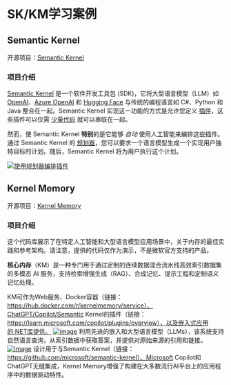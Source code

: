 # SK/KM学习案例

## Semantic Kernel

开源项目：[Semantic Kernel](https://github.com/microsoft/semantic-kernel)

### 项目介绍

[Semantic Kernel](https://learn.microsoft.com/en-us/semantic-kernel/overview/) 是一个软件开发工具包 (SDK)，它将大型语言模型（LLM）如 [OpenAI](https://platform.openai.com/docs/introduction)、[Azure OpenAI](https://azure.microsoft.com/en-us/products/ai-services/openai-service) 和 [Hugging Face](https://huggingface.co/) 与传统的编程语言如 C#、Python 和 Java 整合在一起。Semantic Kernel 实现这一功能的方式是允许您定义 [插件](https://learn.microsoft.com/en-us/semantic-kernel/concepts/plugins)，这些插件可以仅需 [少量代码](https://learn.microsoft.com/en-us/semantic-kernel/ai-orchestration/chaining-functions?tabs=Csharp#using-the-runasync-method-to-simplify-your-code) 就可以串联在一起。

然而，使 Semantic Kernel **特别**的是它能够 *自动* 使用人工智能来编排这些插件。通过 Semantic Kernel 的 [规划器](https://learn.microsoft.com/en-us/semantic-kernel/ai-orchestration/planner)，您可以要求一个语言模型生成一个实现用户独特目标的计划。随后，Semantic Kernel 将为用户执行这个计划。

[![使用规划器编排插件](https://camo.githubusercontent.com/4a7cf302109121e1464bd8eb46f0b65a27b1ceb10f85f206ea9a2e44c1f50e1f/68747470733a2f2f6c6561726e2e6d6963726f736f66742e636f6d2f656e2d75732f73656d616e7469632d6b65726e656c2f6d656469612f6b65726e656c2d696e666f677261706869632e706e67)](https://camo.githubusercontent.com/4a7cf302109121e1464bd8eb46f0b65a27b1ceb10f85f206ea9a2e44c1f50e1f/68747470733a2f2f6c6561726e2e6d6963726f736f66742e636f6d2f656e2d75732f73656d616e7469632d6b65726e656c2f6d656469612f6b65726e656c2d696e666f677261706869632e706e67)

## Kernel Memory

开源项目：[Kernel Memory](https://github.com/microsoft/kernel-memory)

### 项目介绍

这个代码库展示了在特定人工智能和大型语言模型应用场景中，关于内存的最佳实践和参考架构。请注意，提供的代码仅作为演示，不是微软官方支持的产品。

**核心内存**（KM）是一种专门用于通过定制的连续数据混合流水线高效索引数据集的多模态 AI 服务，支持检索增强生成（RAG）、合成记忆、提示工程和定制语义记忆处理。

KM可作为Web服务、Docker容器（链接：https://hub.docker.com/r/kernelmemory/service）、ChatGPT/Copilot/Semantic Kernel的插件（链接：https://learn.microsoft.com/copilot/plugins/overview），以及嵌入式应用的.NET库提供。
[![image](https://private-user-images.githubusercontent.com/371009/253485255-31894afa-d19e-4e9b-8d0f-cb889bf5c77f.png?jwt=eyJhbGciOiJIUzI1NiIsInR5cCI6IkpXVCJ9.eyJpc3MiOiJnaXRodWIuY29tIiwiYXVkIjoicmF3LmdpdGh1YnVzZXJjb250ZW50LmNvbSIsImtleSI6ImtleTUiLCJleHAiOjE3MjE3MjU2MzYsIm5iZiI6MTcyMTcyNTMzNiwicGF0aCI6Ii8zNzEwMDkvMjUzNDg1MjU1LTMxODk0YWZhLWQxOWUtNGU5Yi04ZDBmLWNiODg5YmY1Yzc3Zi5wbmc_WC1BbXotQWxnb3JpdGhtPUFXUzQtSE1BQy1TSEEyNTYmWC1BbXotQ3JlZGVudGlhbD1BS0lBVkNPRFlMU0E1M1BRSzRaQSUyRjIwMjQwNzIzJTJGdXMtZWFzdC0xJTJGczMlMkZhd3M0X3JlcXVlc3QmWC1BbXotRGF0ZT0yMDI0MDcyM1QwOTAyMTZaJlgtQW16LUV4cGlyZXM9MzAwJlgtQW16LVNpZ25hdHVyZT1lNTI5ZGJmODdmNzUwNzIzNGQ1MmQzNjdkMDY3YTJjZThjY2Q4Yjc1NmRkNDkxMzg1MmYxZTMyZTQ4ZTU1NmVkJlgtQW16LVNpZ25lZEhlYWRlcnM9aG9zdCZhY3Rvcl9pZD0wJmtleV9pZD0wJnJlcG9faWQ9MCJ9.NHi8M5Id0hbwlY3I4v5P-kUCWUJdI2vs0XD8NdwYj5w)](https://private-user-images.githubusercontent.com/371009/253485255-31894afa-d19e-4e9b-8d0f-cb889bf5c77f.png?jwt=eyJhbGciOiJIUzI1NiIsInR5cCI6IkpXVCJ9.eyJpc3MiOiJnaXRodWIuY29tIiwiYXVkIjoicmF3LmdpdGh1YnVzZXJjb250ZW50LmNvbSIsImtleSI6ImtleTUiLCJleHAiOjE3MjE3MjU2MzYsIm5iZiI6MTcyMTcyNTMzNiwicGF0aCI6Ii8zNzEwMDkvMjUzNDg1MjU1LTMxODk0YWZhLWQxOWUtNGU5Yi04ZDBmLWNiODg5YmY1Yzc3Zi5wbmc_WC1BbXotQWxnb3JpdGhtPUFXUzQtSE1BQy1TSEEyNTYmWC1BbXotQ3JlZGVudGlhbD1BS0lBVkNPRFlMU0E1M1BRSzRaQSUyRjIwMjQwNzIzJTJGdXMtZWFzdC0xJTJGczMlMkZhd3M0X3JlcXVlc3QmWC1BbXotRGF0ZT0yMDI0MDcyM1QwOTAyMTZaJlgtQW16LUV4cGlyZXM9MzAwJlgtQW16LVNpZ25hdHVyZT1lNTI5ZGJmODdmNzUwNzIzNGQ1MmQzNjdkMDY3YTJjZThjY2Q4Yjc1NmRkNDkxMzg1MmYxZTMyZTQ4ZTU1NmVkJlgtQW16LVNpZ25lZEhlYWRlcnM9aG9zdCZhY3Rvcl9pZD0wJmtleV9pZD0wJnJlcG9faWQ9MCJ9.NHi8M5Id0hbwlY3I4v5P-kUCWUJdI2vs0XD8NdwYj5w)
利用先进的嵌入和大型语言模型（LLMs），该系统支持自然语言查询，从索引数据中获取答案，并提供对原始来源的引用和链接。
[![image](https://private-user-images.githubusercontent.com/371009/253485301-c5f0f6c3-814f-45bf-b055-063f23ed80ea.png?jwt=eyJhbGciOiJIUzI1NiIsInR5cCI6IkpXVCJ9.eyJpc3MiOiJnaXRodWIuY29tIiwiYXVkIjoicmF3LmdpdGh1YnVzZXJjb250ZW50LmNvbSIsImtleSI6ImtleTUiLCJleHAiOjE3MjE3MjU2MzYsIm5iZiI6MTcyMTcyNTMzNiwicGF0aCI6Ii8zNzEwMDkvMjUzNDg1MzAxLWM1ZjBmNmMzLTgxNGYtNDViZi1iMDU1LTA2M2YyM2VkODBlYS5wbmc_WC1BbXotQWxnb3JpdGhtPUFXUzQtSE1BQy1TSEEyNTYmWC1BbXotQ3JlZGVudGlhbD1BS0lBVkNPRFlMU0E1M1BRSzRaQSUyRjIwMjQwNzIzJTJGdXMtZWFzdC0xJTJGczMlMkZhd3M0X3JlcXVlc3QmWC1BbXotRGF0ZT0yMDI0MDcyM1QwOTAyMTZaJlgtQW16LUV4cGlyZXM9MzAwJlgtQW16LVNpZ25hdHVyZT0zYWJhY2Y3MTEyNDc3MmI2Y2FlMDhlZDY0NjhkNTQzMzdiZTMzOTMyZTZiMWE3NjcyNzU5NjU0ODJmYzliYzViJlgtQW16LVNpZ25lZEhlYWRlcnM9aG9zdCZhY3Rvcl9pZD0wJmtleV9pZD0wJnJlcG9faWQ9MCJ9.OJ-KD1rnStyvdLtu-6sYLZUOfuU98QGXVNUE74hH50w)](https://private-user-images.githubusercontent.com/371009/253485301-c5f0f6c3-814f-45bf-b055-063f23ed80ea.png?jwt=eyJhbGciOiJIUzI1NiIsInR5cCI6IkpXVCJ9.eyJpc3MiOiJnaXRodWIuY29tIiwiYXVkIjoicmF3LmdpdGh1YnVzZXJjb250ZW50LmNvbSIsImtleSI6ImtleTUiLCJleHAiOjE3MjE3MjU2MzYsIm5iZiI6MTcyMTcyNTMzNiwicGF0aCI6Ii8zNzEwMDkvMjUzNDg1MzAxLWM1ZjBmNmMzLTgxNGYtNDViZi1iMDU1LTA2M2YyM2VkODBlYS5wbmc_WC1BbXotQWxnb3JpdGhtPUFXUzQtSE1BQy1TSEEyNTYmWC1BbXotQ3JlZGVudGlhbD1BS0lBVkNPRFlMU0E1M1BRSzRaQSUyRjIwMjQwNzIzJTJGdXMtZWFzdC0xJTJGczMlMkZhd3M0X3JlcXVlc3QmWC1BbXotRGF0ZT0yMDI0MDcyM1QwOTAyMTZaJlgtQW16LUV4cGlyZXM9MzAwJlgtQW16LVNpZ25hdHVyZT0zYWJhY2Y3MTEyNDc3MmI2Y2FlMDhlZDY0NjhkNTQzMzdiZTMzOTMyZTZiMWE3NjcyNzU5NjU0ODJmYzliYzViJlgtQW16LVNpZ25lZEhlYWRlcnM9aG9zdCZhY3Rvcl9pZD0wJmtleV9pZD0wJnJlcG9faWQ9MCJ9.OJ-KD1rnStyvdLtu-6sYLZUOfuU98QGXVNUE74hH50w)
设计用于与Semantic Kernel（链接：https://github.com/microsoft/semantic-kernel）、Microsoft Copilot和ChatGPT无缝集成，Kernel Memory增强了构建在大多数流行AI平台上的应用程序中的数据驱动特性。